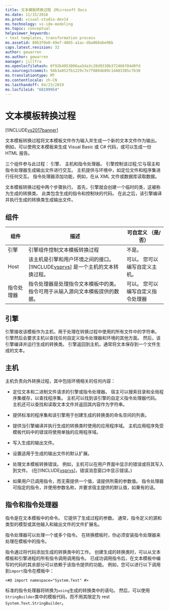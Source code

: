 ```yaml
---
title: 文本模板转换过程 |Microsoft Docs
ms.date: 11/15/2016
ms.prod: visual-studio-dev14
ms.technology: vs-ide-modeling
ms.topic: conceptual
helpviewer_keywords:
- text templates, transformation process
ms.assetid: 80b3f0e0-49e7-4865-a1ac-dba068abe96b
caps.latest.revision: 32
author: gewarren
ms.author: gewarren
manager: jillfra
ms.openlocfilehash: 0f92b4053006aa5da3c28d9330b372466f84d0fd
ms.sourcegitcommit: 94b3a052fb1229c7e7f8804b09c1d403385c7630
ms.translationtype: MT
ms.contentlocale: zh-CN
ms.lasthandoff: 04/23/2019
ms.locfileid: "68199954"
---
```

# <a name="the-text-template-transformation-process"></a>文本模板转换过程
[!INCLUDE[vs2017banner](../includes/vs2017banner.md)]

文本模板转换过程将文本模板文件作为输入并生成一个新的文本文件作为输出。 例如，可以使用文本模板来生成 Visual Basic 或 C# 代码，或可以生成一份 HTML 报告。  
  
 三个组件参与此过程： 引擎、 主机和指令处理器。 引擎控制该过程;它与宿主和指令处理器生成输出文件进行交互。 主机提供与环境中，如定位文件和程序集进行任何交互。 指令处理器添加功能，例如，在从 XML 文件或数据库读取数据。  
  
 文本模板转换过程中两个步骤执行。 首先，引擎就会创建一个临时的类，这被称为生成的转换类。 此类包含生成的指令和控制块的代码。 在此之后，该引擎编译并执行生成的转换类生成输出文件。  
  
## <a name="components"></a>组件  
  
|组件|描述|可自定义 （是/否）|  
|---------------|-----------------|------------------------------|  
|引擎|引擎组件控制文本模板转换过程|不是。|  
|Host|该主机是引擎和用户环境之间的接口。 [!INCLUDE[vsprvs](../includes/vsprvs-md.md)] 是一个主机的文本转换过程。|可以。 您可以编写自定义主机。|  
|指令处理器|指令处理器是处理指令文本模板中的类。 指令可用于从输入源向文本模板提供的数据。|可以。 您可以编写自定义指令处理器|  
  
## <a name="the-engine"></a>引擎  
 引擎接收该模板作为主机，用于处理在转换过程中使用的所有文件中的字符串。 引擎然后会要求主机以查找任何自定义指令处理器和环境的其他方面。 然后，该引擎编译并运行生成的转换类。 引擎返回到主机，通常将文本保存到一个文件生成的文本。  
  
## <a name="the-host"></a>主机  
 主机负责向外转换过程，其中包括环境相关的任何内容：  
  
- 定位文本和二进制文件请求的引擎或指令处理器。 宿主可以搜索目录和全局程序集缓存，以查找程序集。 主机可以找到该引擎的自定义指令处理器代码。 主机还可以查找和读取文本文件并返回其内容作为字符串。  
  
- 提供标准的程序集和该引擎用于创建生成的转换类的命名空间的列表。  
  
- 提供当引擎编译并执行生成的转换类时使用的应用程序域。 主机应用程序免受模板代码中的错误将使用单独的应用程序域。  
  
- 写入生成的输出文件。  
  
- 设置适用于生成的输出文件的默认扩展。  
  
- 处理文本模板转换错误。 例如，主机可以在用户界面中显示的错误或将其写入到文件。 (在[!INCLUDE[vsprvs](../includes/vsprvs-md.md)]，错误消息窗口中显示错误。)  
  
- 如果用户已调用指令，而无需提供一个值，请提供所需的参数值。 指令处理器可指定的指令，并使用参数名称，并要求宿主提供的默认值，如果有的话。  
  
## <a name="directives-and-directive-processors"></a>指令和指令处理器  
 指令是在文本模板中的命令。 它提供了生成过程的参数。 通常，指令定义的源和类型的模型或其他输入和输出文件的文件扩展名。  
  
 指令处理器可以处理一个或多个指令。 在转换模板时，你必须安装指令处理器来处理在模板中的指令。  
  
 指令通过将代码添加生成的转换类中的工作。 创建生成的转换类时，可以从文本模板和引擎进程的所有指令调用调用指令。 已成功调用指令后，在文本模板中编写的代码的其余部分可以依赖于该指令提供的功能。 例如，您可以进行以下调用到`import`指令在模板中：  
  
 `<#@ import namespace="System.Text" #>`  
  
 标准的指令处理器将转换为`using`生成的转换类中的语句。 然后，可以使用`StringBuilder`类中的模板代码，而不用其限定为 rest `System.Text.StringBuilder`。
